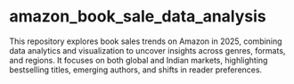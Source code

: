 # amazon_book_sale_data_analysis
This repository explores book sales trends on Amazon in 2025, combining data analytics and visualization to uncover insights across genres, formats, and regions.
It focuses on both global and Indian markets, highlighting bestselling titles, emerging authors, and shifts in reader preferences.
